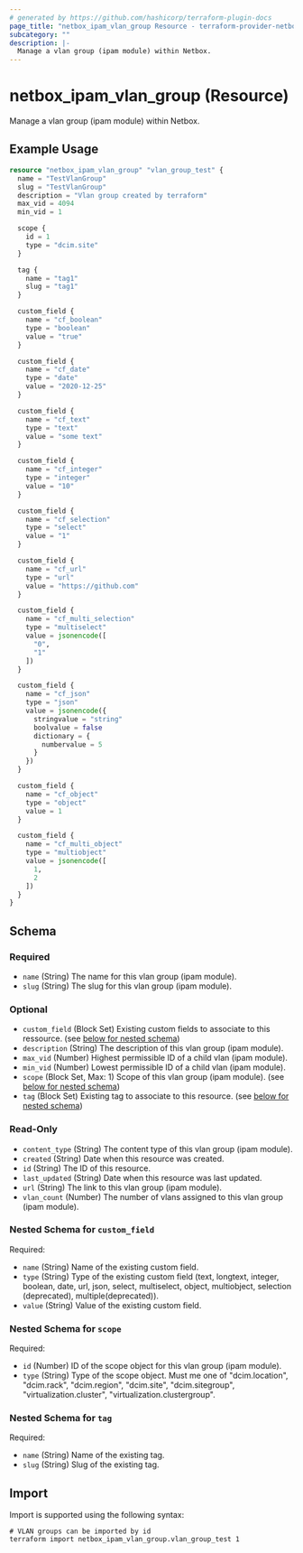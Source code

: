 ```yaml
---
# generated by https://github.com/hashicorp/terraform-plugin-docs
page_title: "netbox_ipam_vlan_group Resource - terraform-provider-netbox"
subcategory: ""
description: |-
  Manage a vlan group (ipam module) within Netbox.
---
```


# netbox_ipam_vlan_group (Resource)

Manage a vlan group (ipam module) within Netbox.

## Example Usage

```terraform
resource "netbox_ipam_vlan_group" "vlan_group_test" {
  name = "TestVlanGroup"
  slug = "TestVlanGroup"
  description = "Vlan group created by terraform"
  max_vid = 4094
  min_vid = 1

  scope {
    id = 1
    type = "dcim.site"
  }

  tag {
    name = "tag1"
    slug = "tag1"
  }

  custom_field {
    name = "cf_boolean"
    type = "boolean"
    value = "true"
  }

  custom_field {
    name = "cf_date"
    type = "date"
    value = "2020-12-25"
  }

  custom_field {
    name = "cf_text"
    type = "text"
    value = "some text"
  }

  custom_field {
    name = "cf_integer"
    type = "integer"
    value = "10"
  }

  custom_field {
    name = "cf_selection"
    type = "select"
    value = "1"
  }

  custom_field {
    name = "cf_url"
    type = "url"
    value = "https://github.com"
  }

  custom_field {
    name = "cf_multi_selection"
    type = "multiselect"
    value = jsonencode([
      "0",
      "1"
    ])
  }

  custom_field {
    name = "cf_json"
    type = "json"
    value = jsonencode({
      stringvalue = "string"
      boolvalue = false
      dictionary = {
        numbervalue = 5
      }
    })
  }

  custom_field {
    name = "cf_object"
    type = "object"
    value = 1
  }

  custom_field {
    name = "cf_multi_object"
    type = "multiobject"
    value = jsonencode([
      1,
      2
    ])
  }
}
```

<!-- schema generated by tfplugindocs -->
## Schema

### Required

- `name` (String) The name for this vlan group (ipam module).
- `slug` (String) The slug for this vlan group (ipam module).

### Optional

- `custom_field` (Block Set) Existing custom fields to associate to this ressource. (see [below for nested schema](#nestedblock--custom_field))
- `description` (String) The description of this vlan group (ipam module).
- `max_vid` (Number) Highest permissible ID of a child vlan (ipam module).
- `min_vid` (Number) Lowest permissible ID of a child vlan (ipam module).
- `scope` (Block Set, Max: 1) Scope of this vlan group (ipam module). (see [below for nested schema](#nestedblock--scope))
- `tag` (Block Set) Existing tag to associate to this resource. (see [below for nested schema](#nestedblock--tag))

### Read-Only

- `content_type` (String) The content type of this vlan group (ipam module).
- `created` (String) Date when this resource was created.
- `id` (String) The ID of this resource.
- `last_updated` (String) Date when this resource was last updated.
- `url` (String) The link to this vlan group (ipam module).
- `vlan_count` (Number) The number of vlans assigned to this vlan group (ipam module).

<a id="nestedblock--custom_field"></a>
### Nested Schema for `custom_field`

Required:

- `name` (String) Name of the existing custom field.
- `type` (String) Type of the existing custom field (text, longtext, integer, boolean, date, url, json, select, multiselect, object, multiobject, selection (deprecated), multiple(deprecated)).
- `value` (String) Value of the existing custom field.


<a id="nestedblock--scope"></a>
### Nested Schema for `scope`

Required:

- `id` (Number) ID of the scope object for this vlan group (ipam module).
- `type` (String) Type of the scope object. Must me one of "dcim.location", "dcim.rack", "dcim.region", "dcim.site", "dcim.sitegroup", "virtualization.cluster", "virtualization.clustergroup".


<a id="nestedblock--tag"></a>
### Nested Schema for `tag`

Required:

- `name` (String) Name of the existing tag.
- `slug` (String) Slug of the existing tag.

## Import

Import is supported using the following syntax:

```shell
# VLAN groups can be imported by id
terraform import netbox_ipam_vlan_group.vlan_group_test 1
```
